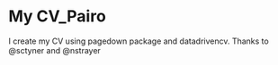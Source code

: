 # My CV_Pairo

I create my CV using pagedown package and datadrivencv.
Thanks to @sctyner and @nstrayer
